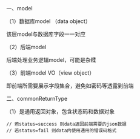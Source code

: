 一、model

（1）数据库model （data object）

该层model与数据库字段一一对应

（2）后端model

后端处理业务逻辑model，可能是杂糅

（3）前端model VO（view object）

即前端所需要展示字段集合，避免如密码等透露到前端

二、commonReturnType

（1）是通用返回对象，包含状态码和数据对象

```
// 若status=success 则data返回前端需要的json数据
// 若status=fail 则data内使用通用的错误码格式
```

